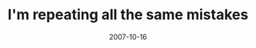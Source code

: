 ---
layout: base.njk
title : 'I&#39;m repeating all the same mistakes' 
view_title : 'I&#39;m repeating all the same mistakes' 
year : '2007' 
date : '2007-10-16' 
img_file : '/drawing/imrepeatingallthesamemistakes.png' 
html_file : 'imrepeatingallthesamemistakes' 
next_html : 'hedgivenupbeforewestarted.html' 
year_order : '205' 
permalink : "title/{{html_file}}.html"
---